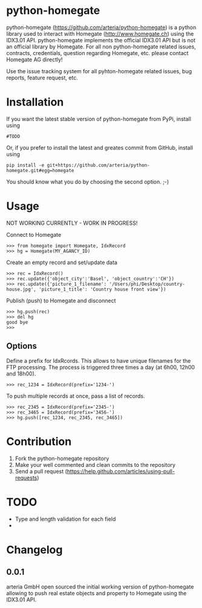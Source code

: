 python-homegate
===============

python-homegate (https://github.com/arteria/python-homegate) is a python library used to interact with Homegate (http://www.homegate.ch) using the IDX3.01 
API. python-homegate implements the official IDX3.01 API but is not an official library by Homegate. For all non python-homegate related issues, contracts, 
credentials, question regarding Homegate, etc. please contact Homegate AG directly! 

Use the issue tracking system for all pyhton-homegate related issues, bug reports, feature request, etc. 

Installation
============

If you want the latest stable version of python-homegate from PyPi, install using

	#TODO

Or, if you prefer to install the latest and greates commit from GitHub, install using

	pip install -e git+https://github.com/arteria/python-homegate.git#egg=homegate

You should know what you do by choosing the second option. ;-)


Usage
=====

NOT WORKING CURRENTLY - WORK IN PROGRESS!

Connect to Homegate

	>>> from homegate import Homegate, IdxRecord
	>>> hg = Homegate(MY_AGANCY_ID)

Create an empty record and set/update data
	
	>>> rec = IdxRecord()
	>>> rec.update({'object_city':'Basel', 'object_country':'CH'})
	>>> rec.update({'picture_1_filename': '/Users/phi/Desktop/country-house.jpg', 'picture_1_title': 'Country house front view'}) 

Publish (push) to Homegate and disconnect

	>>> hg.push(rec)
	>>> del hg
	good bye
	>>>

Options
-------

Define a prefix for IdxRcords. This allows to have unique filenames for the FTP processing. The process is triggered 
three times a day (at 6h00, 12h00 and 18h00).	

	>>> rec_1234 = IdxRecord(prefix='1234-')
	
To push multiple records at once, pass a list of records.

	>>> rec_2345 = IdxRecord(prefix='2345-')
	>>> rec_3465 = IdxRecord(prefix='3456-')
	>>> hg.push([rec_1234, rec_2345, rec_3465])
 

Contribution
============

1. Fork the python-homegate repository
2. Make your well commented and clean commits to the repository
3. Send a pull request (https://help.github.com/articles/using-pull-requests)


TODO
====

- Type and length validation for each field
- 

Changelog
=========

0.0.1
-----

arteria GmbH open sourced the initial working version of python-homegate allowing to push real estate objects and property to Homegate using the IDX3.01 API.